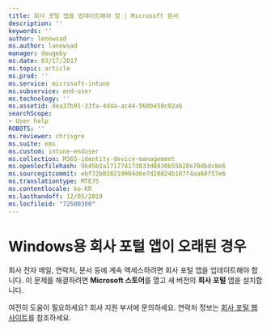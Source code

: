 ```yaml
---
title: 회사 포털 앱을 업데이트해야 함 | Microsoft 문서
description: ''
keywords: ''
author: lenewsad
ms.author: lanewsad
manager: dougeby
ms.date: 03/17/2017
ms.topic: article
ms.prod: ''
ms.service: microsoft-intune
ms.subservice: end-user
ms.technology: ''
ms.assetid: dea37b91-33fa-4d4a-ac44-560b450c02a6
searchScope:
- User help
ROBOTS: ''
ms.reviewer: chrisgre
ms.suite: ems
ms.custom: intune-enduser
ms.collection: M365-identity-device-management
ms.openlocfilehash: 9b45b1a171774173833d8930b55b28e70dbdc8e6
ms.sourcegitcommit: ebf72b038219904d6e7d20024b107f4aa68f57e6
ms.translationtype: MTE75
ms.contentlocale: ko-KR
ms.lasthandoff: 12/05/2019
ms.locfileid: "72500300"
---
```

# <a name="your-company-portal-app-for-windows-is-out-of-date"></a>Windows용 회사 포털 앱이 오래된 경우

회사 전자 메일, 연락처, 문서 등에 계속 액세스하려면 회사 포털 앱을 업데이트해야 합니다. 이 문제를 해결하려면 **Microsoft 스토어**를 열고 새 버전의 **회사 포털** 앱을 설치합니다.

여전히 도움이 필요하세요? 회사 지원 부서에 문의하세요. 연락처 정보는 [회사 포털 웹 사이트](https://go.microsoft.com/fwlink/?linkid=2010980)를 참조하세요.

